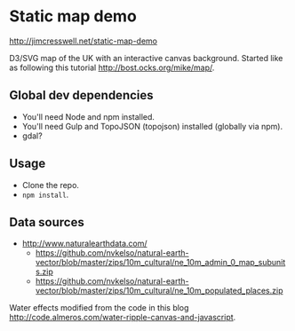 # Static map demo

http://jimcresswell.net/static-map-demo

D3/SVG map of the UK with an interactive canvas background. Started like as following this tutorial http://bost.ocks.org/mike/map/.

## Global dev dependencies
* You'll need Node and npm installed.
* You'll need Gulp and TopoJSON (topojson) installed (globally via npm).
* gdal?

## Usage
* Clone the repo.
* `npm install`.

## Data sources
* http://www.naturalearthdata.com/
    * https://github.com/nvkelso/natural-earth-vector/blob/master/zips/10m_cultural/ne_10m_admin_0_map_subunits.zip
    * https://github.com/nvkelso/natural-earth-vector/blob/master/zips/10m_cultural/ne_10m_populated_places.zip

Water effects modified from the code in this blog http://code.almeros.com/water-ripple-canvas-and-javascript.
